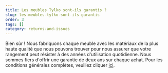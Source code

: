 ```yaml
---
title: Les meubles Tylko sont-ils garantis ?
slug: les-meubles-tylko-sont-ils-garantis
order: 3
tags: []
category: returns-and-issues
---
```


Bien sûr ! Nous fabriquons chaque meuble avec les matériaux de la plus haute qualité que nous pouvons trouver pour nous assurer que votre rangement peut résister à des années d'utilisation quotidienne. Nous sommes fiers d'offrir une garantie de deux ans sur chaque achat. Pour les conditions générales complètes, veuillez cliquer [ici](https://tylko.com/fr/terms).

